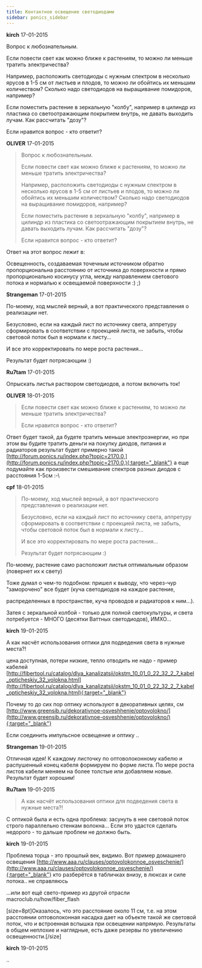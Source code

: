 ```yaml
---
title: Контактное освещение светодиодами
sidebar: ponics_sidebar
---
```


**kirch** 17-01-2015

Вопрос к любознательным.

Если повести свет как можно ближе к растениям, то можно ли меньше тратить электричества?

Например, расположить светодиоды с нужным спектром в несколько ярусов в 1-5 см от листьев и плодов, то можно ли обойтись их меньшим количеством? Сколько надо светодиодов на выращивание помидоров, например?

Если поместить растение в зеркальную "колбу", например в цилиндр из пластика со светоотражающим покрытием внутрь, не давать выходить лучам. Как рассчитать "дозу"?

Если нравится вопрос - кто ответит?


**OLIVER** 17-01-2015

> Вопрос к любознательным.
> 
> Если повести свет как можно ближе к растениям, то можно ли меньше тратить электричества?
> 
> Например, расположить светодиоды с нужным спектром в несколько ярусов в 1-5 см от листьев и плодов, то можно ли обойтись их меньшим количеством? Сколько надо светодиодов на выращивание помидоров, например?
> 
> Если поместить растение в зеркальную "колбу", например в цилиндр из пластика со светоотражающим покрытием внутрь, не давать выходить лучам. Как рассчитать "дозу"?
> 
> Если нравится вопрос - кто ответит?

Ответ на этот вопрос лежит в:

Освещенность, создаваемая точечным источником обратно пропорциональна расстоянию от источника до поверхности и прямо пропорционально косинусу угла, между направлением светового потока и нормалью к освещаемой поверхности :) ;) 


**Strangeman** 17-01-2015

По-моему, ход мыслей верный, а вот практического представления о реализации нет.

Безусловно, если на каждый лист по источнику света, аппретуру сформировать в соответствии с проекцией листа, не забыть, чтобы световой поток был в нормали к листу...

И все это корректировать по мере роста растения...

Результат будет потрясающим :)


**Ru7tam** 17-01-2015

Опрыскать листья раствором светодиодов, а потом включить ток!


**OLIVER** 18-01-2015

> Если повести свет как можно ближе к растениям, то можно ли меньше тратить электричества?
> 
> Если нравится вопрос - кто ответит?

Ответ будет такой, да будете тратить меньше электроэнергии, но при этом вы будите тратить деньги на покупку диодов, питания и радиаторов результат будет примерно такой [http://forum.ponics.ru/index.php?topic=2170.0,](http://forum.ponics.ru/index.php?topic=2170.0,){:target="_blank"} а еще подумайте как произвести смешивание спектров разных диодов с расстояния 1-5см :-\


**cpf** 18-01-2015

> По-моему, ход мыслей верный, а вот практического представления о реализации нет.
> 
> Безусловно, если на каждый лист по источнику света, аппретуру сформировать в соответствии с проекцией листа, не забыть, чтобы световой поток был в нормали к листу...
> 
> И все это корректировать по мере роста растения...
> 
> Результат будет потрясающим :)

По-моему, растение само расположит листья оптимальным образом (повернет их к свету)

Тоже думал о чем-то подобном: пришел к выводу, что через-чур "заморочено" все будет (куча светодиодов на каждое растение,

распределенных в пространстве, куча проводов и радиаторов к ним...).

Затея с зеркальной колбой - только для полной светокультуры, и света потребуется - МНОГО (десятки Ваттных светодиодов), ИМХО...


**kirch** 19-01-2015

А как насчёт использования оптики для подведения света в нужные места?!

цена доступная, потери низкие, тепло отводить не надо - пример кабелей [http://fibertool.ru/catalog/dlya_kanalizatsii/okstm_10_01_0_22_32_2_7_kabel_opticheskiy_32_volokna.html](http://fibertool.ru/catalog/dlya_kanalizatsii/okstm_10_01_0_22_32_2_7_kabel_opticheskiy_32_volokna.html){:target="_blank"}

Почему то до сих пор оптику используют в декоративных целях, см [http://www.greensib.ru/dekorativnoe-osveshhenie/optovolokno/](http://www.greensib.ru/dekorativnoe-osveshhenie/optovolokno/){:target="_blank"}

Если соединить импульсное освещение и оптику ..


**Strangeman** 19-01-2015

Отличная идея! К каждому листочку по оптоволоконному кабелю и распушенный конец кабеля формируем по форме листа. По мере роста листов кабели меняем на более толстые или добавляем новые. Результат будет хорошим!


**Ru7tam** 19-01-2015

> А как насчёт использования оптики для подведения света в нужные места?!

С оптикой была и есть одна проблема: засунуть в нее световой поток строго параллельно стенкам волокна... Если это удастся сделать недорого - то дальше проблем не должно быть.


**kirch** 19-01-2015

Проблема торца - это прошлый век, видимо. Вот пример домашнего освещения [http://www.aaa.ru/clauses/optovolokonnoe_osveschenie/](http://www.aaa.ru/clauses/optovolokonnoe_osveschenie/){:target="_blank"} кто разберётся в табличках внизу, в люксах и силе потока.. не справляюсь

...или вот ещё свето-пример из другой отрасли macroclub.ru/how/fiber_flash

[size=8pt]Оказалось, что это расстояние около 11 см, т.е. на этом расстоянии оптоволоконная насадка дает на объекте такой же световой поток, что и встроенная вспышка при освещении напрямую. Результаты в общем неплохие и наглядные, есть даже резервы по увеличению освещенности.[/size]


**kirch** 19-01-2015

..


